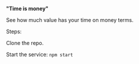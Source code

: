 **"Time is money"**

See how much value has your time on money terms.


Steps:

Clone the repo.

Start the service: `npm start`
